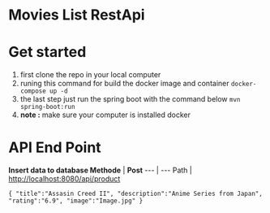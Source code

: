 # Movies List RestApi

<h1> Get started </h1>

1. first clone the repo in your local computer
2. runing this command for build the docker image and container `docker-compose up -d`
3. the last step just run the spring boot with the command below `mvn spring-boot:run`
4. **note :** make sure your computer is installed docker

# API End Point
<b> Insert data to database </b>
**Methode** | **Post** 
--- | ---
Path | [http://localhost:8080/api/product](http://localhost:8086/api/v1/movie)

`{
    "title":"Assasin Creed II",
    "description":"Anime Series from Japan",
    "rating":"6.9",
    "image":"Image.jpg"
}`
